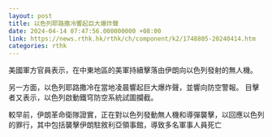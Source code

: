 ```yaml
---
layout: post
title: 以色列耶路撒冷響起巨大爆炸聲
date: 2024-04-14 07:47:56.000000000 +08:00
link: https://news.rthk.hk/rthk/ch/component/k2/1748805-20240414.htm
categories: rthk
---
```


美國軍方官員表示，在中東地區的美軍持續擊落由伊朗向以色列發射的無人機。

另一方面，以色列耶路撒冷在當地凌晨響起巨大爆炸聲，並響向防空警報。 目擊者又表示，以色列啟動鐵穹防空系統試圖攔截。

較早前，伊朗革命衛隊證實，正在對以色列發動無人機和導彈襲擊，以回應以色列的罪行，其中包括襲擊伊朗駐敘利亞領事館，導致多名軍事人員死亡
